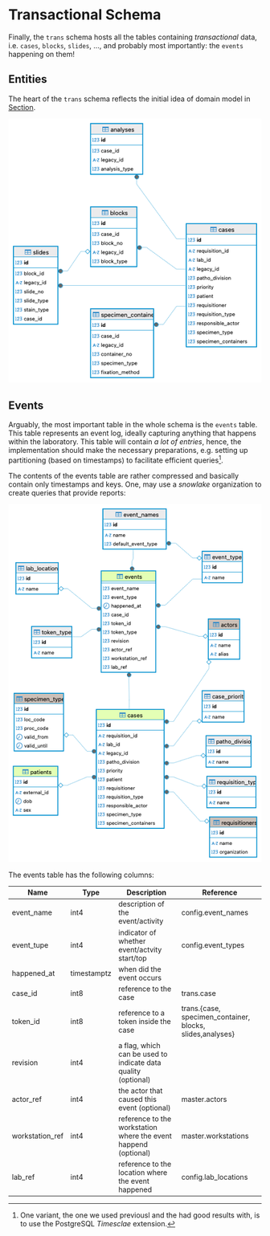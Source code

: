 # Transactional Schema

Finally, the `trans` schema hosts all the tables containing _transactional_ data, i.e. `cases`, `blocks`, `slides`, ...,  and probably most importantly: the `events` happening on them!


## Entities

The heart of the `trans` schema reflects the initial idea of domain model in [Section](./chapter_1_1.md).

![ERD showing the central tables](./images/png/2_3_artifacts.png)


## Events 

Arguably, the most important table in the whole schema is the `events` table.
This table represents an event log, ideally capturing anything that happens within the laboratory.
This table will contain _a lot of entries_, hence, the implementation should make the necessary preparations, e.g. setting up partitioning (based on timestamps) to facilitate efficient queries[^timescale].

[^timescale]: One variant, the one we used previousl and the had good results with, is to use the PostgreSQL _Timesclae_ extension.


The contents of the events table are rather compressed and basically contain only timestamps and keys. 
One, may use a _snowlake_ organization to create queries that provide reports:

![Snowflake Schema](./images/png/2_3_central_concepts.png)


The events table has the following columns:

|Name|Type|Description|Reference|
|----|----|-----------|---------|
|event_name|int4|description of the event/activity|config.event_names|
|event_tupe|int4|indicator of whether event/actvity start/top|config.event_types|
|happened_at|timestamptz|when did the event occurs| |
|case_id|int8|reference to the case|trans.case|
|token_id|int8|reference to a token inside the case|trans.{case, specimen_container, blocks, slides,analyses}|
|revision|int4|a flag, which can be used to indicate data quality (optional)||
|actor_ref|int4|the actor that caused this event (optional)|master.actors|
|workstation_ref|int4|reference to the workstation where the event happend (optional)|master.workstations|
|lab_ref|int4|reference to the location where the event happened|config.lab_locations|
